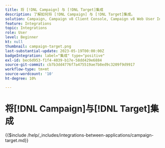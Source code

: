 ```yaml
---
title: 将 [!DNL Campaign] 与 [!DNL Target]集成
description: 了解如何将 [!DNL Campaign] 与 [!DNL Target]集成。
solution: Campaign, Campaign v8 Client Console, Campaign v8 Web User Interface, Campaign Classic v7, Target
feature: Integrations
topic: Integrations
role: User
level: Beginner
kt: null
thumbnail: campaign-target.png
last-substantial-update: 2023-05-19T00:00:00Z
badgeIntegration: label="集成" type="positive"
exl-id: bec6d953-f1f4-4039-b17e-58dd429e6884
source-git-commit: cb7b3dd4776f7a475519ae7b8ed9c3209f9d9917
workflow-type: tm+mt
source-wordcount: '10'
ht-degree: 10%

---
```


# 将[!DNL Campaign]与[!DNL Target]集成

{{$include /help/_includes/integrations-between-applications/campaign-target.md}}

